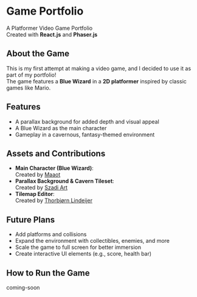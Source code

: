 # Game Portfolio

A Platformer Video Game Portfolio  
Created with **React.js** and **Phaser.js**

## About the Game

This is my first attempt at making a video game, and I decided to use it as part of my portfolio!  
The game features a **Blue Wizard** in a **2D platformer** inspired by classic games like Mario.

## Features

- A parallax background for added depth and visual appeal
- A Blue Wizard as the main character
- Gameplay in a cavernous, fantasy-themed environment

## Assets and Contributions

- **Main Character (Blue Wizard)**:  
  Created by [Maaot](https://maaot.itch.io/mossy-cavern)
- **Parallax Background & Cavern Tileset**:  
  Created by [Szadi Art](https://szadiart.itch.io/pixel-fantasy-caves)
- **Tilemap Editor**:  
  Created by [Thorbjørn Lindeijer](https://thorbjorn.itch.io/)

## Future Plans

- Add platforms and collisions
- Expand the environment with collectibles, enemies, and more
- Scale the game to full screen for better immersion
- Create interactive UI elements (e.g., score, health bar)

## How to Run the Game

coming-soon
